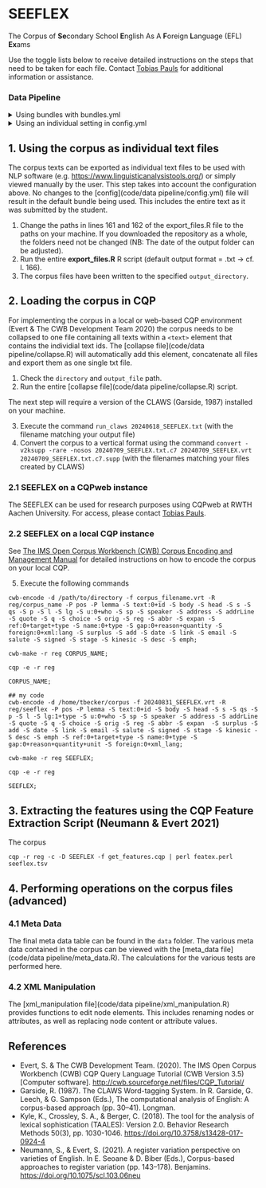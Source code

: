 # SEEFLEX
The Corpus of **Se**condary School **E**nglish As A **F**oreign **L**anguage (EFL) **Ex**ams

Use the toggle lists below to receive detailed instructions on the steps that need to be taken for each file. Contact [Tobias Pauls](mailto:tobias.pauls@ifaar.rwth-aachen.de) for additional information or assistance.

### Data Pipeline

<details>
  <summary>Using bundles with bundles.yml</summary>

[config.yml](config.yml)

1. Choose a bundle in the bundles.yml file
2. Type the name of the bundle (leftmost indentation of the tree) in line 42 `use_bundle` in the config.yml file. 
3. Set the path to the directory of the **!!!INSERT!!!** in the config.yml file.

</details>

<details>
  <summary>Using an individual setting in config.yml</summary>
  


1. Set the path to the directory of the **!!!INSERT!!!** in the [config.yml](config.yml) file.
2. Go through the mark-up elements below `text_cleaning` and choose `true` or `false` using the comments as guide (e.g. `remove_quotes: false` = quotes are not removed)
3. Save the config.yml file.

</details>



## 1. Using the corpus as individual text files

The corpus texts can be exported as individual text files to be used with NLP software (e.g. https://www.linguisticanalysistools.org/) or simply viewed manually by the user. This step takes into account the configuration above. No changes to the [config](code/data pipeline/config.yml) file will result in the default bundle being used. This includes the entire text as it was submitted by the student.

1. Change the paths in lines 161 and 162 of the export_files.R file to the paths on your machine. If you downloaded the repository as a whole, the folders need not be changed (NB: The date of the output folder can be adjusted).
2. Run the entire **export_files.R** R script (default output format = .txt -> cf. l. 166).
3. The corpus files have been written to the specified `output_directory`.



## 2. Loading the corpus in CQP

For implementing the corpus in a local or web-based CQP environment (Evert & The CWB Development Team 2020) the corpus needs to be collapsed to one file containing all texts within a `<text>` element that contains the individial text ids. The [collapse file](code/data pipeline/collapse.R) will automatically add this element, concatenate all files and export them as one single txt file.

1. Check the `directory` and `output_file` path.
2. Run the entire [collapse file](code/data pipeline/collapse.R) script.

The next step will require a version of the CLAWS (Garside, 1987) installed on your machine.

3. Execute the command `run_claws 20240618_SEEFLEX.txt` (with the filename matching your output file)
4. Convert the corpus to a vertical format using the command `convert -v2ksupp -rare -nosos 20240709_SEEFLEX.txt.c7 20240709_SEEFLEX.vrt 20240709_SEEFLEX.txt.c7.supp` (with the filenames matching your files created by CLAWS)


### 2.1 SEEFLEX on a CQPweb instance

The SEEFLEX can be used for research purposes using CQPweb at RWTH Aachen University. For access, please contact [Tobias Pauls](mailto:tobias.pauls@ifaar.rwth-aachen.de).


### 2.2 SEEFLEX on a local CQP instance

See [The IMS Open Corpus Workbench (CWB) Corpus Encoding and Management Manual](https://cwb.sourceforge.io/files/CWB_Encoding_Tutorial.pdf) for detailed instructions on how to encode the corpus on your local CQP.

5. Execute the following commands
```
cwb-encode -d /path/to/directory -f corpus_filename.vrt -R reg/corpus_name -P pos -P lemma -S text:0+id -S body -S head -S s -S qs -S p -S l -S lg -S u:0+who -S sp -S speaker -S address -S addrLine -S quote -S q -S choice -S orig -S reg -S abbr -S expan -S ref:0+target+type -S name:0+type -S gap:0+reason+quantity -S foreign:0+xml:lang -S surplus -S add -S date -S link -S email -S salute -S signed -S stage -S kinesic -S desc -S emph;

cwb-make -r reg CORPUS_NAME;

cqp -e -r reg

CORPUS_NAME; 

## my code
cwb-encode -d /home/tbecker/corpus -f 20240831_SEEFLEX.vrt -R reg/seeflex -P pos -P lemma -S text:0+id -S body -S head -S s -S qs -S p -S l -S lg:1+type -S u:0+who -S sp -S speaker -S address -S addrLine -S quote -S q -S choice -S orig -S reg -S abbr -S expan  -S surplus -S add -S date -S link -S email -S salute -S signed -S stage -S kinesic -S desc -S emph -S ref:0+target+type -S name:0+type -S gap:0+reason+quantity+unit -S foreign:0+xml_lang;

cwb-make -r reg SEEFLEX;

cqp -e -r reg

SEEFLEX; 
```


## 3. Extracting the features using the CQP Feature Extraction Script (Neumann & Evert 2021)

The corpus

```
cqp -r reg -c -D SEEFLEX -f get_features.cqp | perl featex.perl seeflex.tsv

```


## 4. Performing operations on the corpus files (advanced)

### 4.1 Meta Data

The final meta data table can be found in the `data` folder. The various meta data contained in the corpus can be viewed with the [meta_data file](code/data pipeline/meta_data.R). The calculations for the various tests are performed here.


### 4.2 XML Manipulation 

The [xml_manipulation file](code/data pipeline/xml_manipulation.R) provides functions to edit node elements. This includes renaming nodes or attributes, as well as replacing node content or attribute values.


## References

- Evert, S. & The CWB Development Team. (2020). The IMS Open Corpus Workbench (CWB) CQP Query Language Tutorial (CWB Version 3.5) [Computer software]. http://cwb.sourceforge.net/files/CQP_Tutorial/
- Garside, R. (1987). The CLAWS Word-tagging System. In R. Garside, G. Leech, & G. Sampson (Eds.), The computational analysis of English: A corpus-based approach (pp. 30–41). Longman.
- Kyle, K., Crossley, S. A., & Berger, C. (2018). The tool for the analysis of lexical sophistication (TAALES): Version 2.0. Behavior Research Methods 50(3), pp. 1030-1046. https://doi.org/10.3758/s13428-017-0924-4
- Neumann, S., & Evert, S. (2021). A register variation perspective on varieties of English. In E. Seoane & D. Biber (Eds.), Corpus-based approaches to register variation (pp. 143–178). Benjamins. https://doi.org/10.1075/scl.103.06neu